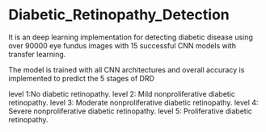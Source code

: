 # Diabetic_Retinopathy_Detection

It is an deep learning implementation for detecting diabetic disease using over 90000 eye fundus images with 15 successful CNN models with transfer learning.

The model is trained with all CNN architectures and overall accuracy is implemented to predict the 5 stages of DRD

level 1:No diabetic retinopathy.
level 2: Mild nonproliferative diabetic retinopathy. 
level 3: Moderate nonproliferative diabetic retinopathy. 
level 4: Severe nonproliferative diabetic retinopathy. 
level 5: Proliferative diabetic retinopathy.

